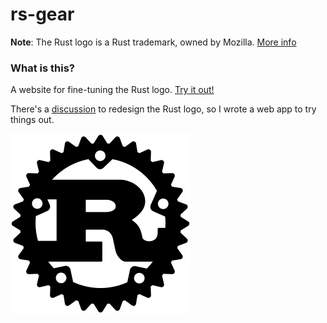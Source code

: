# rs-gear

**Note**: The Rust logo is a Rust trademark, owned by Mozilla. [More info](https://www.rust-lang.org/policies/media-guide)

### What is this?


A website for fine-tuning the Rust logo. [Try it out!](http://aloso.bplaced.net/gear/)

There's a [discussion](https://users.rust-lang.org/t/ideas-for-redesigning-the-rust-logo/26051/77) to redesign the Rust logo, so I wrote a web app to try things out.

![Rust logo](/assets/Rust%20original.svg)
